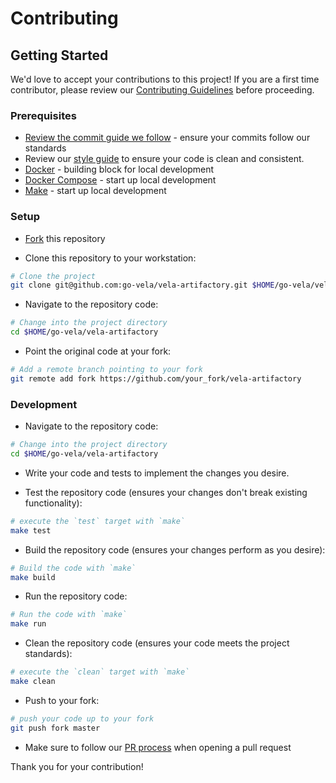 # Contributing

## Getting Started

We'd love to accept your contributions to this project! If you are a first time contributor, please review our [Contributing Guidelines](https://go-vela.github.io/docs/community/contributing_guidelines/) before proceeding.

### Prerequisites

* [Review the commit guide we follow](https://chris.beams.io/posts/git-commit/#seven-rules) - ensure your commits follow our standards
* Review our [style guide](https://go-vela.github.io/docs/community/contributing_guidelines/#style-guide) to ensure your code is clean and consistent.
* [Docker](https://docs.docker.com/install/) - building block for local development
* [Docker Compose](https://docs.docker.com/compose/install/) - start up local development
* [Make](https://www.gnu.org/software/make/) - start up local development

### Setup

* [Fork](/fork) this repository

* Clone this repository to your workstation:

```bash
# Clone the project
git clone git@github.com:go-vela/vela-artifactory.git $HOME/go-vela/vela-artifactory
```

* Navigate to the repository code:

```bash
# Change into the project directory
cd $HOME/go-vela/vela-artifactory
```

* Point the original code at your fork:

```bash
# Add a remote branch pointing to your fork
git remote add fork https://github.com/your_fork/vela-artifactory
```

### Development

* Navigate to the repository code:

```bash
# Change into the project directory
cd $HOME/go-vela/vela-artifactory
```

* Write your code and tests to implement the changes you desire.

* Test the repository code (ensures your changes don't break existing functionality):

```bash
# execute the `test` target with `make`
make test
```

* Build the repository code (ensures your changes perform as you desire):

```bash
# Build the code with `make`
make build
```

* Run the repository code:

```bash
# Run the code with `make`
make run
```
* Clean the repository code (ensures your code meets the project standards):

```bash
# execute the `clean` target with `make`
make clean
```

* Push to your fork:

```bash
# push your code up to your fork
git push fork master
```

* Make sure to follow our [PR process](https://go-vela.github.io/docs/community/contributing_guidelines/#development-workflow) when opening a pull request

Thank you for your contribution!
